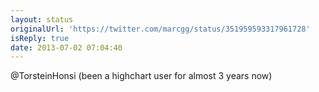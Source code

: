 ```yaml
---
layout: status
originalUrl: 'https://twitter.com/marcgg/status/351959593317961728'
isReply: true
date: 2013-07-02 07:04:40
---
```


@TorsteinHonsi (been a highchart user for almost 3 years now)
